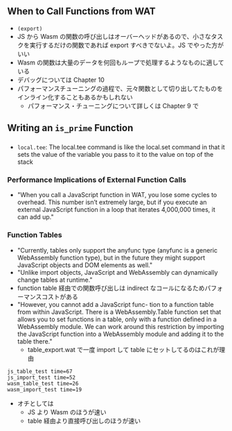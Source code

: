 ## When to Call Functions from WAT

- `(export)`
- JS から Wasm の関数の呼び出しはオーバーヘッドがあるので、小さなタスクを実行するだけの関数であれば export すべきでないよ。JS でやった方がいい
- Wasm の関数は大量のデータを何回もループで処理するようなものに適している
- デバッグについては Chapter 10
- パフォーマンスチューニングの過程で、元々関数として切り出してたものをインライン化することもあるかもしれない
  - パフォーマンス・チューニングについて詳しくは Chapter 9 で

## Writing an `is_prime` Function

###

- `local.tee`: The local.tee command is like the local.set command in that it sets the value of the variable you pass to it to the value on top of the stack

### Performance Implications of External Function Calls

- "When you call a JavaScript function
  in WAT, you lose some cycles to overhead. This number isn’t extremely large, but if you execute an external JavaScript function in a loop that iterates 4,000,000 times, it can add up."

### Function Tables

- "Currently, tables only support the anyfunc type (anyfunc is a generic WebAssembly function type), but in the future they might support JavaScript objects and DOM elements as well."
- "Unlike import objects, JavaScript and WebAssembly can dynamically change tables at runtime."
- function table 経由での関数呼び出しは indirect なコールになるためパフォーマンスコストがある
- "However, you cannot add a JavaScript func- tion to a function table from within JavaScript. There is a WebAssembly.Table function set that allows you to set functions in a table, only with a function defined in a WebAssembly module. We can work around this restriction by importing the JavaScript function into a WebAssembly module and adding it to the table there."
  - table_export.wat で一度 import して table にセットしてるのはこれが理由

```
js_table_test time=67
js_import_test time=52
wasm_table_test time=26
wasm_import_test time=19
```

- オチとしては
  - JS より Wasm のほうが速い
  - table 経由より直接呼び出しのほうが速い
